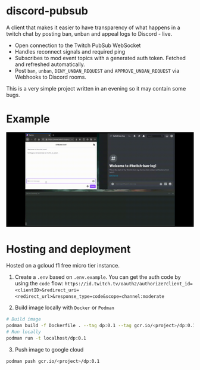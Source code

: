 # discord-pubsub
A client that makes it easier to have transparency of what happens in a twitch chat by 
posting ban, unban and appeal logs to Discord - live.

 - Open connection to the Twitch PubSub WebSocket
 - Handles reconnect signals and required ping
 - Subscribes to mod event topics with a generated auth token. Fetched and refreshed automatically.
 - Post `ban`, `unban`, `DENY_UNBAN_REQUEST` and `APPROVE_UNBAN_REQUEST` via Webhooks to Discord rooms.

This is a very simple project written in an evening so it may contain some bugs. 

# Example
![Farmers Market Finder Demo](example.gif)

# Hosting and deployment
Hosted on a gcloud f1 free micro tier instance. 

1. Create a `.env` based on `.env.example`. You can get the auth code by using the `code` flow:
`https://id.twitch.tv/oauth2/authorize?client_id=<clientID>&redirect_uri=<redirect_url>&response_type=code&scope=channel:moderate`

2. Build image locally with `Docker` or `Podman`
```bash
# Build image
podman build -f Dockerfile . --tag dp:0.1 --tag gcr.io/<project>/dp:0.1
# Run locally
podman run -t localhost/dp:0.1
```

3. Push image to google cloud
```bash
podman push gcr.io/<project>/dp:0.1
```
